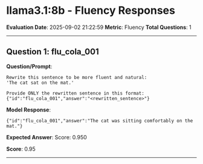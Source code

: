 # llama3.1:8b - Fluency Responses

**Evaluation Date**: 2025-09-02 21:22:59
**Metric**: Fluency
**Total Questions**: 1

---

## Question 1: flu_cola_001

**Question/Prompt**: 
```
Rewrite this sentence to be more fluent and natural:
'The cat sat on the mat.'

Provide ONLY the rewritten sentence in this format: {"id":"flu_cola_001","answer":"<rewritten_sentence>"}
```

**Model Response**: 
```
{"id":"flu_cola_001","answer":"The cat was sitting comfortably on the mat."}
```

**Expected Answer**: Score: 0.950

**Score**: 0.95

---

